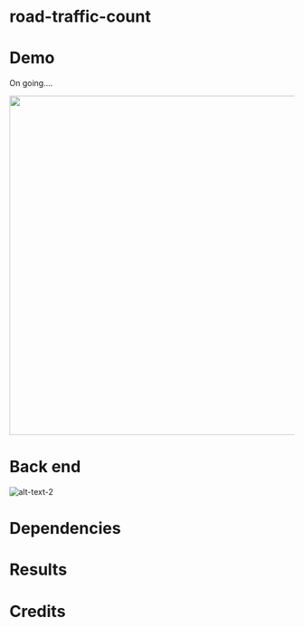 # road-traffic-count


# Demo
On going....

<p align="center">
  <img width="600" height="600" src="https://github.com/hasibzunair/road-traffic-count/blob/master/images/output.gif">
</p>

# Back end
![alt-text-2](https://github.com/hasibzunair/road-traffic-count/blob/master/images/backgroundSub.gif "title-2")


# Dependencies 
   
# Results

# Credits 
